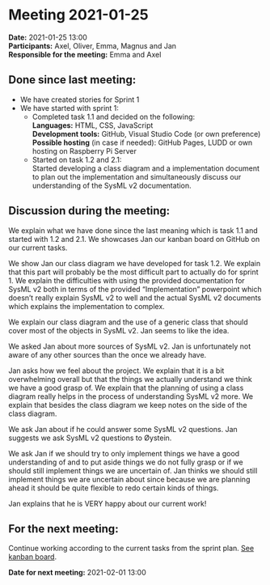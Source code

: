 # Meeting 2021-01-25

**Date:** 2021-01-25  13:00  
**Participants:** Axel, Oliver, Emma, Magnus and Jan  
**Responsible for the meeting:** Emma and Axel

## Done since last meeting: 
* We have created stories for Sprint 1  
* We have started with sprint 1: 
  * Completed task 1.1 and decided on the following:  
    **Languages:** HTML, CSS, JavaScript  
    **Development tools:** GitHub, Visual Studio Code (or own preference)  
    **Possible hosting** (in case if needed): GitHub Pages, LUDD or own hosting on Raspberry Pi Server
  * Started on task 1.2 and 2.1:  
    Started developing a class diagram and a implementation document to plan out the implementation and simultaneously discuss our understanding of the SysML v2 documentation. 
    
## Discussion during the meeting:  
We explain what we have done since the last meaning which is task 1.1 and started with 1.2 and 2.1. 
We showcases Jan our kanban board on GitHub on our current tasks.  

We show Jan our class diagram we have developed for task 1.2. We explain that this part will probably be the most difficult part to actually do for sprint 1. 
We explain the difficulties with using the provided documentation for SysML v2 both in terms of the provided “Implementation” powerpoint which doesn’t really explain SysML v2 to well and the actual SysML v2 documents which explains the implementation to complex.  

We explain our class diagram and the use of a generic class that should cover most of the objects in SysML v2. Jan seems to like the idea.  

We asked Jan about more sources of SysML v2. Jan is unfortunately not aware of any other sources than the once we already have.  

Jan asks how we feel about the project. We explain that it is a bit overwhelming overall but that the things we actually understand we think we have a good grasp of. 
We explain that the planning of using a class diagram really helps in the process of understanding SysML v2 more. 
We explain that besides the class diagram we keep notes on the side of the class diagram.  

We ask Jan about if he could answer some SysML v2 questions. Jan suggests we ask SysML v2 questions to Øystein.  

We ask Jan if we should try to only implement things we have a good understanding of and to put aside things we do not fully grasp or if we should still implement things we are uncertain of. 
Jan thinks we should still implement things we are uncertain about since because we are planning ahead it should be quite flexible to redo certain kinds of things.  

Jan explains that he is VERY happy about our current work!  


## For the next meeting:

Continue working according to the current tasks from the sprint plan. [See kanban board](https://github.com/olihgb-7/D0020E/projects/4).

**Date for next meeting:** 2021-02-01 13:00
